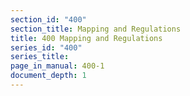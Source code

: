 ```yaml
---
section_id: "400"
section_title: Mapping and Regulations
title: 400 Mapping and Regulations
series_id: "400"
series_title: 
page_in_manual: 400-1
document_depth: 1
---
```

